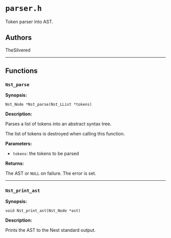 # `parser.h`

Token parser into AST.

## Authors

TheSilvered

---

## Functions

### `Nst_parse`

**Synopsis:**

```better-c
Nst_Node *Nst_parse(Nst_LList *tokens)
```

**Description:**

Parses a list of tokens into an abstract syntax tree.

The list of tokens is destroyed when calling this function.

**Parameters:**

- `tokens`: the tokens to be parsed

**Returns:**

The AST or `NULL` on failure. The error is set.

---

### `Nst_print_ast`

**Synopsis:**

```better-c
void Nst_print_ast(Nst_Node *ast)
```

**Description:**

Prints the AST to the Nest standard output.
